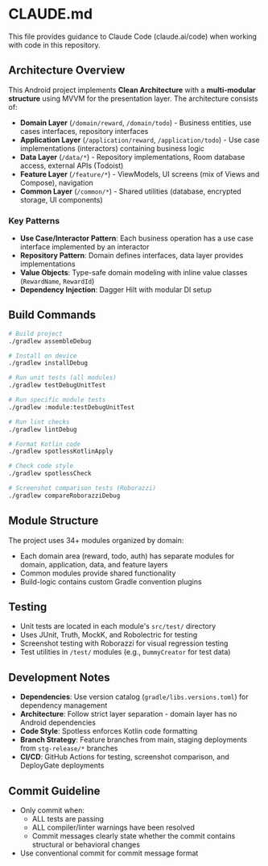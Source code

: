 # CLAUDE.md

This file provides guidance to Claude Code (claude.ai/code) when working with code in this repository.

## Architecture Overview

This Android project implements **Clean Architecture** with a **multi-modular structure** using MVVM for the presentation layer. The architecture consists of:

- **Domain Layer** (`/domain/reward`, `/domain/todo`) - Business entities, use cases interfaces, repository interfaces
- **Application Layer** (`/application/reward`, `/application/todo`) - Use case implementations (interactors) containing business logic
- **Data Layer** (`/data/*`) - Repository implementations, Room database access, external APIs (Todoist)
- **Feature Layer** (`/feature/*`) - ViewModels, UI screens (mix of Views and Compose), navigation
- **Common Layer** (`/common/*`) - Shared utilities (database, encrypted storage, UI components)

### Key Patterns
- **Use Case/Interactor Pattern**: Each business operation has a use case interface implemented by an interactor
- **Repository Pattern**: Domain defines interfaces, data layer provides implementations
- **Value Objects**: Type-safe domain modeling with inline value classes (`RewardName`, `RewardId`)
- **Dependency Injection**: Dagger Hilt with modular DI setup

## Build Commands

```bash
# Build project
./gradlew assembleDebug

# Install on device
./gradlew installDebug

# Run unit tests (all modules)
./gradlew testDebugUnitTest

# Run specific module tests
./gradlew :module:testDebugUnitTest

# Run lint checks
./gradlew lintDebug

# Format Kotlin code
./gradlew spotlessKotlinApply

# Check code style
./gradlew spotlessCheck

# Screenshot comparison tests (Roborazzi)
./gradlew compareRoborazziDebug
```

## Module Structure

The project uses 34+ modules organized by domain:
- Each domain area (reward, todo, auth) has separate modules for domain, application, data, and feature layers
- Common modules provide shared functionality
- Build-logic contains custom Gradle convention plugins

## Testing

- Unit tests are located in each module's `src/test/` directory
- Uses JUnit, Truth, MockK, and Robolectric for testing
- Screenshot testing with Roborazzi for visual regression testing
- Test utilities in `/test/` modules (e.g., `DummyCreator` for test data)

## Development Notes

- **Dependencies**: Use version catalog (`gradle/libs.versions.toml`) for dependency management
- **Architecture**: Follow strict layer separation - domain layer has no Android dependencies
- **Code Style**: Spotless enforces Kotlin code formatting
- **Branch Strategy**: Feature branches from main, staging deployments from `stg-release/*` branches
- **CI/CD**: GitHub Actions for testing, screenshot comparison, and DeployGate deployments

## Commit Guideline

- Only commit when:
    - ALL tests are passing
    - ALL compiler/linter warnings have been resolved
    - Commit messages clearly state whether the commit contains structural or behavioral changes
- Use conventional commit for commit message format